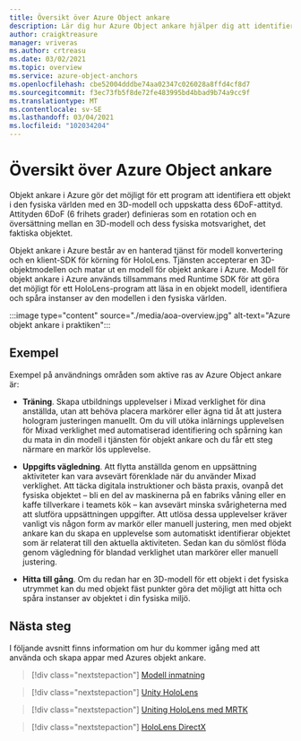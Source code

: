 ```yaml
---
title: Översikt över Azure Object ankare
description: Lär dig hur Azure Object ankare hjälper dig att identifiera objekt i den fysiska världen.
author: craigktreasure
manager: vriveras
ms.author: crtreasu
ms.date: 03/02/2021
ms.topic: overview
ms.service: azure-object-anchors
ms.openlocfilehash: cbe52004dddbe74aa02347c026028a8ffd4cf8d7
ms.sourcegitcommit: f3ec73fb5f8de72fe483995bd4bbad9b74a9cc9f
ms.translationtype: MT
ms.contentlocale: sv-SE
ms.lasthandoff: 03/04/2021
ms.locfileid: "102034204"
---
```

# <a name="azure-object-anchors-overview"></a>Översikt över Azure Object ankare

Objekt ankare i Azure gör det möjligt för ett program att identifiera ett objekt i den fysiska världen med en 3D-modell och uppskatta dess 6DoF-attityd. Attityden 6DoF (6 frihets grader) definieras som en rotation och en översättning mellan en 3D-modell och dess fysiska motsvarighet, det faktiska objektet. 

Objekt ankare i Azure består av en hanterad tjänst för modell konvertering och en klient-SDK för körning för HoloLens. Tjänsten accepterar en 3D-objektmodellen och matar ut en modell för objekt ankare i Azure. Modell för objekt ankare i Azure används tillsammans med Runtime SDK för att göra det möjligt för ett HoloLens-program att läsa in en objekt modell, identifiera och spåra instanser av den modellen i den fysiska världen.

:::image type="content" source="./media/aoa-overview.jpg" alt-text="Azure objekt ankare i praktiken":::

## <a name="examples"></a>Exempel

Exempel på användnings områden som aktive ras av Azure Object ankare är:

- **Träning**. Skapa utbildnings upplevelser i Mixad verklighet för dina anställda, utan att behöva placera markörer eller ägna tid åt att justera hologram justeringen manuellt. Om du vill utöka inlärnings upplevelsen för Mixad verklighet med automatiserad identifiering och spårning kan du mata in din modell i tjänsten för objekt ankare och du får ett steg närmare en markör lös upplevelse.

- **Uppgifts vägledning**. Att flytta anställda genom en uppsättning aktiviteter kan vara avsevärt förenklade när du använder Mixad verklighet. Att täcka digitala instruktioner och bästa praxis, ovanpå det fysiska objektet – bli en del av maskinerna på en fabriks våning eller en kaffe tillverkare i teamets kök – kan avsevärt minska svårigheterna med att slutföra uppsättningen uppgifter. Att utlösa dessa upplevelser kräver vanligt vis någon form av markör eller manuell justering, men med objekt ankare kan du skapa en upplevelse som automatiskt identifierar objektet som är relaterat till den aktuella aktiviteten. Sedan kan du sömlöst flöda genom vägledning för blandad verklighet utan markörer eller manuell justering.

- **Hitta till gång**. Om du redan har en 3D-modell för ett objekt i det fysiska utrymmet kan du med objekt fäst punkter göra det möjligt att hitta och spåra instanser av objektet i din fysiska miljö.

## <a name="next-steps"></a>Nästa steg

I följande avsnitt finns information om hur du kommer igång med att använda och skapa appar med Azures objekt ankare.

> [!div class="nextstepaction"]
> [Modell inmatning](quickstarts/get-started-model-conversion.md)

> [!div class="nextstepaction"]
> [Unity HoloLens](quickstarts/get-started-unity-hololens.md)

> [!div class="nextstepaction"]
> [Uniting HoloLens med MRTK](quickstarts/get-started-unity-hololens-mrtk.md)

> [!div class="nextstepaction"]
> [HoloLens DirectX](quickstarts/get-started-hololens-directx.md)

